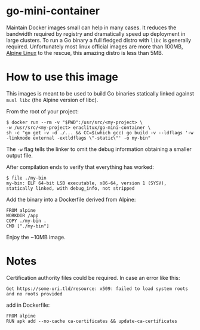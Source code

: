go-mini-container
=================

Maintain Docker images small can help in many cases. It reduces the bandwidth required by registry and dramatically speed up deployment in large clusters.
To run a Go binary a full fledged distro with `libc` is generally required. Unfortunately most linux official images are more than 100MB, [Alpine Linux](https://alpinelinux.org/) to the rescue, this amazing distro is less than 5MB.

How to use this image
=====================

This images is meant to be used to build Go binaries statically linked against `musl libc` (the Alpine version of libc).

From the root of your project:
```
$ docker run --rm -v "$PWD":/usr/src/<my-project> \
-w /usr/src/<my-project> eraclitux/go-mini-container \
sh -c "go get -v -d ./... && CC=$(which gcc) go build -v --ldflags '-w -linkmode external -extldflags \"-static\"' -o my-bin"
```
The `-w` flag tells the linker to omit the debug information obtaining a smaller output file.

After compilation ends to verify that everything has worked:
```
$ file ./my-bin
my-bin: ELF 64-bit LSB executable, x86-64, version 1 (SYSV), statically linked, with debug_info, not stripped
```
Add the binary into a Dockerfile derived from Alpine:
```
FROM alpine
WORKDIR /app
COPY ./my-bin .
CMD ["./my-bin"]
```

Enjoy the ~10MB image.

Notes
=====

Certification authority files could be required. In case an error like this:
```
Get https://some-uri.tld/resource: x509: failed to load system roots and no roots provided
```
add in Dockerfile:

```
FROM alpine
RUN apk add --no-cache ca-certificates && update-ca-certificates
```

